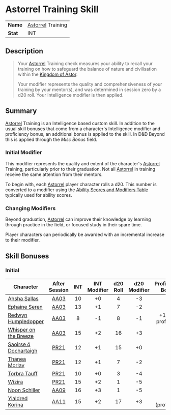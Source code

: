 # Astorrel Training Skill

| | |
| --- | --- | 
| **Name** | [Astorrel](../../organisations/astorrel/astorrel.md) Training | skill.1
| **Stat** | INT |
 
## Description

> Your [Astorrel](../../organisations/astorrel/astorrel.md) Training check measures your ability to recall your training on how to safeguard the balance of nature and civilisation within the [Kingdom of Astor](../../civilisations/kingdom-of-astor/kingdom-of-astor.md).
>
> Your modifier represents the quality and comprehensiveness of your training by your mentor(s), and was determined in session zero by a d20 roll. Your Intelligence modifier is then applied.

## Summary

[Astorrel](../../organisations/astorrel/astorrel.md) Training is an Intelligence based custom skill. In addition to the usual skill bonuses that come from a character's Intelligence modifier and proficiency bonus, an additional bonus is applied to the skill. In D&D Beyond this is applied through the *Misc Bonus* field.

### Initial Modifier

This modifier represents the quality and extent of the character's [Astorrel](../../organisations/astorrel/astorrel.md) Training, particularly prior to their graduation. Not all [Astorrel](../../organisations/astorrel/astorrel.md) in training receive the same attention from their mentors.

To begin with, each [Astorrel](../../organisations/astorrel/astorrel.md) player character rolls a d20. This number is converted to a modifier using the [Ability Scores and Modifiers Table](https://www.dndbeyond.com/sources/basic-rules/using-ability-scores#AbilityScoresandModifiersTable) typically used for ability scores.

### Changing Modifiers

Beyond graduation, [Astorrel](../../organisations/astorrel/astorrel.md) can improve their knowledge by learning through practice in the field, or focused study in their spare time.

Player characters can periodically be awarded with an incremental increase to their modifier.

## Skill Bonuses

### Initial

| Character | After Session | INT | INT Modifier | d20 Roll | d20 Modifier | Proficiency Bonus | Total Modifier |
| --- |:---:|:---:|:---:|:---:|:---:|:---:|:---:|
| [Ahsha Sallas](../../characters/ahsha-sallas.md) | [AA03](../../sessions/completed/AA03.md) | 10 | +0 | 4 | -3 | | **-3** |
| [Ephaine Seren](../../characters/ephaine-seren.md) | [AA03](../../sessions/completed/AA03.md) | 13 | +1 | 7 | -2 | | **-1** |
| [Redwyn Humpledopper](../../characters/redwyn-humpledopper.md) | [AA03](../../sessions/completed/AA03.md) | 8 | -1 | 8 | -1 | +1 (half proficient) | **-1** |
| [Whisper on the Breeze](../../characters/whisper-on-the-breeze.md) | [AA03](../../sessions/completed/AA03.md) | 15 | +2 | 16 | +3 | | **+5** |
| [Saoirse ó Dochartaigh](../../characters/saoirse-o-dochartaigh.md) | [PR21](../../sessions/completed/PR21.md) | 12 | +1 | 15 | +0 | | **+1** |
| [Thanea Morlay](../../characters/thanea-morlay.md) | [PR21](../../sessions/completed/PR21.md) | 12 | +1 | 7 | -2 | | **-1** |
| [Torbra Tauff](../../characters/torbra-tauff.md) | [PR21](../../sessions/completed/PR21.md) | 10 | +0 | 3 | -4 | | **-4** |
| [Wizira](../../characters/wizira.md) | [PR21](../../sessions/completed/PR21.md) | 15 | +2 | 1 | -5 | | **-3** |
| [Noon Schiller](../../characters/noon-schiller.md) | [AA09](../../sessions/completed/AA09.md) | 16 | +3 | 1 | -5 | | **-2** |
| [Yialdred Korina](../../characters/yialdred-korina.md) | [AA11](../../sessions/completed/AA11.md) | 15 | +2 | 17 | +3 | +2 (proficient) | **+8** |
